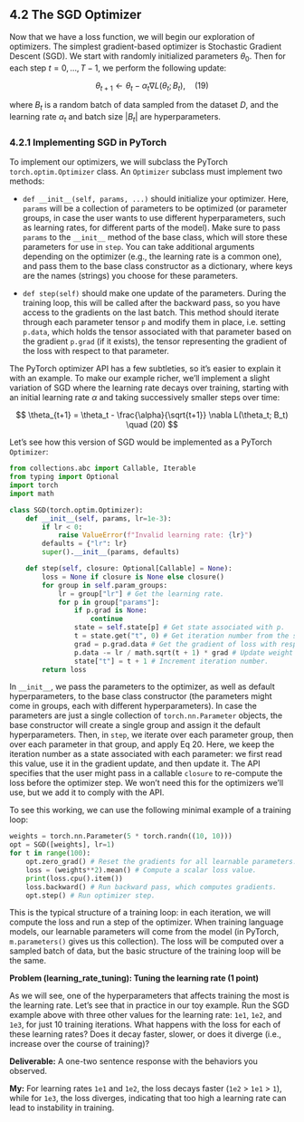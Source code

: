 ## 4.2 The SGD Optimizer

Now that we have a loss function, we will begin our exploration of optimizers. The simplest gradient-based optimizer is Stochastic Gradient Descent (SGD). We start with randomly initialized parameters $\theta_0$. Then for each step $t = 0, \dots, T-1$, we perform the following update:

$$
\theta_{t+1} \leftarrow \theta_t - \alpha_t \nabla L(\theta_t; B_t),
\quad (19)
$$

where $B_t$ is a random batch of data sampled from the dataset $D$, and the learning rate $\alpha_t$ and batch size $|B_t|$ are hyperparameters.

### 4.2.1 Implementing SGD in PyTorch

To implement our optimizers, we will subclass the PyTorch `torch.optim.Optimizer` class. An `Optimizer` subclass must implement two methods:

-   `def __init__(self, params, ...)` should initialize your optimizer. Here, `params` will be a collection of parameters to be optimized (or parameter groups, in case the user wants to use different hyperparameters, such as learning rates, for different parts of the model). Make sure to pass `params` to the `__init__` method of the base class, which will store these parameters for use in `step`. You can take additional arguments depending on the optimizer (e.g., the learning rate is a common one), and pass them to the base class constructor as a dictionary, where keys are the names (strings) you choose for these parameters.

-   `def step(self)` should make one update of the parameters. During the training loop, this will be called after the backward pass, so you have access to the gradients on the last batch. This method should iterate through each parameter tensor `p` and modify them in place, i.e. setting `p.data`, which holds the tensor associated with that parameter based on the gradient `p.grad` (if it exists), the tensor representing the gradient of the loss with respect to that parameter.

The PyTorch optimizer API has a few subtleties, so it’s easier to explain it with an example. To make our example richer, we’ll implement a slight variation of SGD where the learning rate decays over training, starting with an initial learning rate $\alpha$ and taking successively smaller steps over time:

$$
\theta_{t+1} = \theta_t - \frac{\alpha}{\sqrt{t+1}} \nabla L(\theta_t; B_t)
\quad (20)
$$

Let’s see how this version of SGD would be implemented as a PyTorch `Optimizer`:

```python
from collections.abc import Callable, Iterable
from typing import Optional
import torch
import math

class SGD(torch.optim.Optimizer):
    def __init__(self, params, lr=1e-3):
        if lr < 0:
            raise ValueError(f"Invalid learning rate: {lr}")
        defaults = {"lr": lr}
        super().__init__(params, defaults)

    def step(self, closure: Optional[Callable] = None):
        loss = None if closure is None else closure()
        for group in self.param_groups:
            lr = group["lr"] # Get the learning rate.
            for p in group["params"]:
                if p.grad is None:
                    continue
                state = self.state[p] # Get state associated with p.
                t = state.get("t", 0) # Get iteration number from the state, or initial value.
                grad = p.grad.data # Get the gradient of loss with respect to p.
                p.data -= lr / math.sqrt(t + 1) * grad # Update weight tensor in-place.
                state["t"] = t + 1 # Increment iteration number.
        return loss
```

In `__init__`, we pass the parameters to the optimizer, as well as default hyperparameters, to the base class constructor (the parameters might come in groups, each with different hyperparameters). In case the parameters are just a single collection of `torch.nn.Parameter` objects, the base constructor will create a single group and assign it the default hyperparameters. Then, in `step`, we iterate over each parameter group, then over each parameter in that group, and apply Eq 20. Here, we keep the iteration number as a state associated with each parameter: we first read this value, use it in the gradient update, and then update it. The API specifies that the user might pass in a callable `closure` to re-compute the loss before the optimizer step. We won’t need this for the optimizers we’ll use, but we add it to comply with the API.

To see this working, we can use the following minimal example of a training loop:

```python
weights = torch.nn.Parameter(5 * torch.randn((10, 10)))
opt = SGD([weights], lr=1)
for t in range(100):
    opt.zero_grad() # Reset the gradients for all learnable parameters.
    loss = (weights**2).mean() # Compute a scalar loss value.
    print(loss.cpu().item())
    loss.backward() # Run backward pass, which computes gradients.
    opt.step() # Run optimizer step.
```

This is the typical structure of a training loop: in each iteration, we will compute the loss and run a step of the optimizer. When training language models, our learnable parameters will come from the model (in PyTorch, `m.parameters()` gives us this collection). The loss will be computed over a sampled batch of data, but the basic structure of the training loop will be the same.

**Problem (learning\_rate\_tuning): Tuning the learning rate (1 point)**

As we will see, one of the hyperparameters that affects training the most is the learning rate. Let’s see that in practice in our toy example. Run the SGD example above with three other values for the learning rate: `1e1`, `1e2`, and `1e3`, for just 10 training iterations. What happens with the loss for each of these learning rates? Does it decay faster, slower, or does it diverge (i.e., increase over the course of training)?

**Deliverable:** A one-two sentence response with the behaviors you observed.

**My:** For learning rates `1e1` and `1e2`, the loss decays faster (`1e2` > `1e1` > `1`), while for `1e3`, the loss diverges, indicating that too high a learning rate can lead to instability in training.
